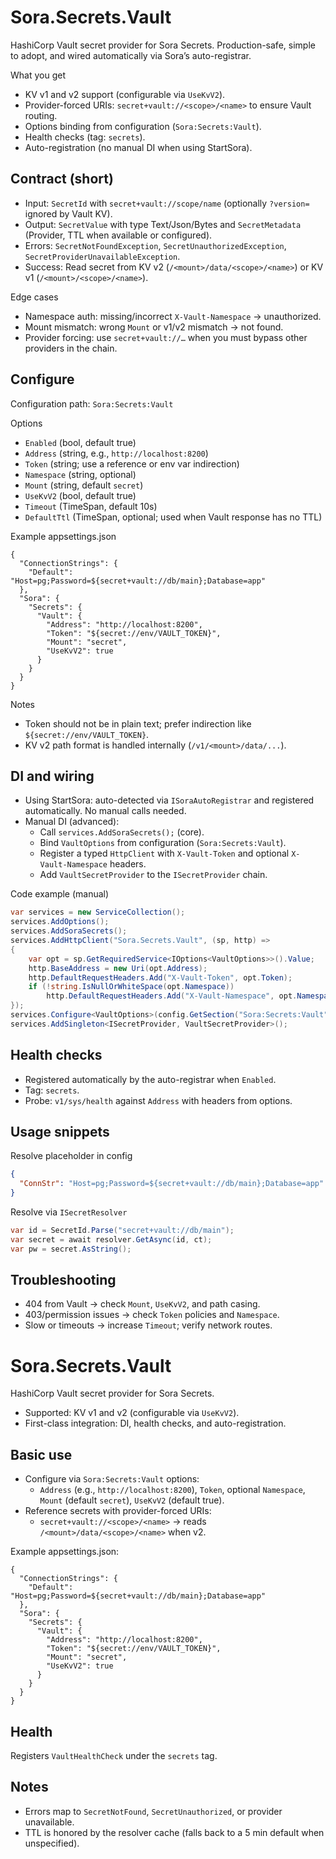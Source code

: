 # Sora.Secrets.Vault

HashiCorp Vault secret provider for Sora Secrets. Production-safe, simple to adopt, and wired automatically via Sora’s auto-registrar.

What you get

- KV v1 and v2 support (configurable via `UseKvV2`).
- Provider-forced URIs: `secret+vault://<scope>/<name>` to ensure Vault routing.
- Options binding from configuration (`Sora:Secrets:Vault`).
- Health checks (tag: `secrets`).
- Auto-registration (no manual DI when using StartSora).

## Contract (short)

- Input: `SecretId` with `secret+vault://scope/name` (optionally `?version=` ignored by Vault KV).
- Output: `SecretValue` with type Text/Json/Bytes and `SecretMetadata` (Provider, TTL when available or configured).
- Errors: `SecretNotFoundException`, `SecretUnauthorizedException`, `SecretProviderUnavailableException`.
- Success: Read secret from KV v2 (`/<mount>/data/<scope>/<name>`) or KV v1 (`/<mount>/<scope>/<name>`).

Edge cases

- Namespace auth: missing/incorrect `X-Vault-Namespace` → unauthorized.
- Mount mismatch: wrong `Mount` or v1/v2 mismatch → not found.
- Provider forcing: use `secret+vault://…` when you must bypass other providers in the chain.

## Configure

Configuration path: `Sora:Secrets:Vault`

Options

- `Enabled` (bool, default true)
- `Address` (string, e.g., `http://localhost:8200`)
- `Token` (string; use a reference or env var indirection)
- `Namespace` (string, optional)
- `Mount` (string, default `secret`)
- `UseKvV2` (bool, default true)
- `Timeout` (TimeSpan, default 10s)
- `DefaultTtl` (TimeSpan, optional; used when Vault response has no TTL)

Example appsettings.json

```
{
  "ConnectionStrings": {
    "Default": "Host=pg;Password=${secret+vault://db/main};Database=app"
  },
  "Sora": {
    "Secrets": {
      "Vault": {
        "Address": "http://localhost:8200",
        "Token": "${secret://env/VAULT_TOKEN}",
        "Mount": "secret",
        "UseKvV2": true
      }
    }
  }
}
```

Notes

- Token should not be in plain text; prefer indirection like `${secret://env/VAULT_TOKEN}`.
- KV v2 path format is handled internally (`/v1/<mount>/data/...`).

## DI and wiring

- Using StartSora: auto-detected via `ISoraAutoRegistrar` and registered automatically. No manual calls needed.
- Manual DI (advanced):
  - Call `services.AddSoraSecrets();` (core).
  - Bind `VaultOptions` from configuration (`Sora:Secrets:Vault`).
  - Register a typed `HttpClient` with `X-Vault-Token` and optional `X-Vault-Namespace` headers.
  - Add `VaultSecretProvider` to the `ISecretProvider` chain.

Code example (manual)

```csharp
var services = new ServiceCollection();
services.AddOptions();
services.AddSoraSecrets();
services.AddHttpClient("Sora.Secrets.Vault", (sp, http) =>
{
    var opt = sp.GetRequiredService<IOptions<VaultOptions>>().Value;
    http.BaseAddress = new Uri(opt.Address);
    http.DefaultRequestHeaders.Add("X-Vault-Token", opt.Token);
    if (!string.IsNullOrWhiteSpace(opt.Namespace))
        http.DefaultRequestHeaders.Add("X-Vault-Namespace", opt.Namespace);
});
services.Configure<VaultOptions>(config.GetSection("Sora:Secrets:Vault"));
services.AddSingleton<ISecretProvider, VaultSecretProvider>();
```

## Health checks

- Registered automatically by the auto-registrar when `Enabled`.
- Tag: `secrets`.
- Probe: `v1/sys/health` against `Address` with headers from options.

## Usage snippets

Resolve placeholder in config

```json
{
  "ConnStr": "Host=pg;Password=${secret+vault://db/main};Database=app"
}
```

Resolve via `ISecretResolver`

```csharp
var id = SecretId.Parse("secret+vault://db/main");
var secret = await resolver.GetAsync(id, ct);
var pw = secret.AsString();
```

## Troubleshooting

- 404 from Vault → check `Mount`, `UseKvV2`, and path casing.
- 403/permission issues → check `Token` policies and `Namespace`.
- Slow or timeouts → increase `Timeout`; verify network routes.

# Sora.Secrets.Vault

HashiCorp Vault secret provider for Sora Secrets.

- Supported: KV v1 and v2 (configurable via `UseKvV2`).
- First-class integration: DI, health checks, and auto-registration.

## Basic use

- Configure via `Sora:Secrets:Vault` options:
  - `Address` (e.g., `http://localhost:8200`), `Token`, optional `Namespace`, `Mount` (default `secret`), `UseKvV2` (default true).
- Reference secrets with provider-forced URIs:
  - `secret+vault://<scope>/<name>` → reads `/<mount>/data/<scope>/<name>` when v2.

Example appsettings.json:

```
{
  "ConnectionStrings": {
    "Default": "Host=pg;Password=${secret+vault://db/main};Database=app"
  },
  "Sora": {
    "Secrets": {
      "Vault": {
        "Address": "http://localhost:8200",
        "Token": "${secret://env/VAULT_TOKEN}",
        "Mount": "secret",
        "UseKvV2": true
      }
    }
  }
}
```

## Health

Registers `VaultHealthCheck` under the `secrets` tag.

## Notes

- Errors map to `SecretNotFound`, `SecretUnauthorized`, or provider unavailable.
- TTL is honored by the resolver cache (falls back to a 5 min default when unspecified).
